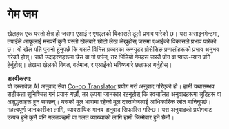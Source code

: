 <!--
CO_OP_TRANSLATOR_METADATA:
{
  "original_hash": "702dc1df5d0285dbe4d04bee982d183e",
  "translation_date": "2025-08-26T09:01:59+00:00",
  "source_file": "lessons/1-Intro/assignment.md",
  "language_code": "ne"
}
-->
# गेम जम

खेलहरू एक यस्तो क्षेत्र हो जसमा एआई र एमएलको विकासले ठूलो प्रभाव पारेको छ। यस असाइनमेन्टमा, तपाईंले आफूलाई मनपर्ने कुनै यस्तो खेलबारे छोटो लेख लेख्नुहोस् जसमा एआईको विकासले प्रभाव पारेको छ। यो खेल यति पुरानो हुनुपर्छ कि यसले विभिन्न प्रकारका कम्प्युटर प्रोसेसिङ प्रणालीहरूको प्रभाव अनुभव गरेको होस्। राम्रो उदाहरणहरूमा चेस वा गो पर्छन्, तर भिडियो गेमहरू जस्तै पोंग वा प्याक-म्यान पनि हेर्नुहोस्। लेखमा खेलको विगत, वर्तमान, र एआईको भविष्यबारे छलफल गर्नुहोस्।

**अस्वीकरण**:  
यो दस्तावेज़ AI अनुवाद सेवा [Co-op Translator](https://github.com/Azure/co-op-translator) प्रयोग गरी अनुवाद गरिएको हो। हामी यथासम्भव सटीकता सुनिश्चित गर्न प्रयास गर्छौं, तर कृपया जानकार रहनुहोस् कि स्वचालित अनुवादहरूमा त्रुटिहरू वा अशुद्धताहरू हुन सक्छन्। यसको मूल भाषामा रहेको मूल दस्तावेज़लाई आधिकारिक स्रोत मानिनुपर्छ। महत्त्वपूर्ण जानकारीका लागि, व्यावसायिक मानव अनुवाद सिफारिस गरिन्छ। यस अनुवादको प्रयोगबाट उत्पन्न हुने कुनै पनि गलतफहमी वा गलत व्याख्याको लागि हामी जिम्मेवार हुने छैनौं।